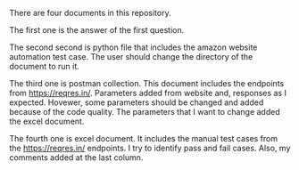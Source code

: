 There are four documents in this repository. 

The first one is the answer of the first question.

The second second is python file that includes the amazon website automation test case. The user should change the directory of the document to run it.

The third one is postman collection. This document includes the endpoints from https://reqres.in/. Parameters added from website and, responses as I expected. Hovewer, some parameters should be changed and added because of the code quality. The parameters that I want to change added the excel document.

The fourth one is excel document. It includes the manual test cases from the https://reqres.in/ endpoints. I try to identify pass and fail cases. Also, my comments added at the last column. 
